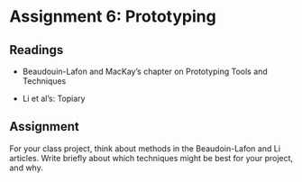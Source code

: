# Assignment 6: Prototyping

## Readings

- Beaudouin-Lafon and MacKay’s chapter on Prototyping Tools and Techniques

- Li et al’s: Topiary
  
## Assignment

For your class project, think about methods in the Beaudoin-Lafon and Li articles. Write briefly about which techniques might be best for your project, and why.